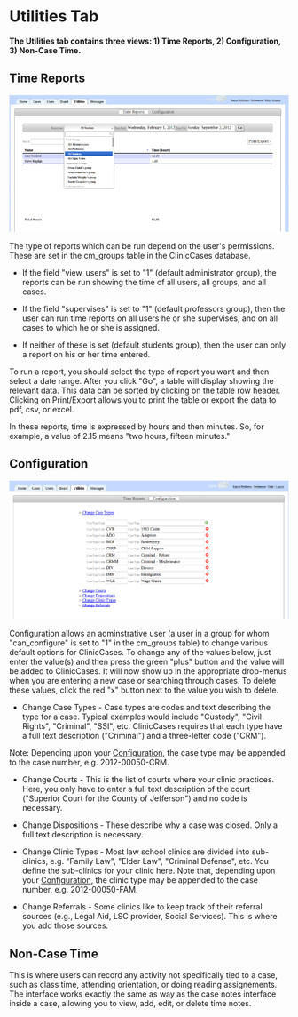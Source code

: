 # Utilities Tab

**The Utilities tab contains three views: 1) Time Reports, 2) Configuration, 3) Non-Case Time.**

## Time Reports

![View of Time Reports](img/time_reports.png)

The type of reports which can be run depend on the user's permissions.  These are set in the cm_groups table in the ClinicCases database.

* If the field "view_users" is set to "1" (default administrator group), the reports can be run showing the time of all users, all groups, and all cases.

* If the field "supervises" is set to "1" (default professors group), then the user can run time reports on all users he or she supervises, and on all cases to which he or she is assigned.

* If neither of these is set (default students group), then the user can only a report on his or her time entered.

To run a report, you should select the type of report you want and then select a date range.  After you click "Go", a table will display showing the relevant data.  This data can be sorted by clicking on the table row header.  Clicking on Print/Export allows you to print the table or export the data to pdf, csv, or excel.

In these reports, time is expressed by hours and then minutes.  So, for example, a value of 2.15 means "two hours, fifteen minutes."

## Configuration

![View of Utilities Configuration](img/utilities_configuration.png)

Configuration allows an adminstrative user (a user in a group for whom "can_configure" is set to "1" in the cm_groups table) to change various default options for ClinicCases.  To change any of the values below, just enter the value(s) and then press the green "plus" button and the value will be added to ClinicCases.  It will now show up in the appropriate drop-menus when you are entering a new case or searching through cases.  To delete these values, click the red "x" button next to the value you wish to delete.

* Change Case Types - Case types are codes and text describing the type for a case.  Typical examples would include "Custody", "Civil Rights", "Criminal", "SSI", etc.  ClinicCases requires that each type have a full text description ("Criminal") and a three-letter code ("CRM"). 

Note: Depending upon your [Configuration](customization.md#Customizing_Case_Numbers), the case type may be appended to the case number, e.g. 2012-00050-CRM.

* Change Courts - This is the list of courts where your clinic practices.  Here, you only have to enter a full text description of the court ("Superior Court for the County of Jefferson") and no code is necessary.

* Change Dispositions - These describe why a case was closed.  Only a full text description is necessary.

* Change Clinic Types - Most law school clinics are divided into sub-clinics, e.g. "Family Law", "Elder Law", "Criminal Defense", etc.  You define the sub-clinics for your clinic here. Note that, depending upon your [Configuration](customization.md#Customizing_Case_Numbers), the clinic type may be appended to the case number, e.g. 2012-00050-FAM.

* Change Referrals - Some clinics like to keep track of their referral sources (e.g., Legal Aid, LSC provider, Social Services).  This is where you add those sources.

## Non-Case Time

This is where users can record any activity not specifically tied to a case, such as class time, attending orientation, or doing reading assignements.  The interface works exactly the same as way as the case notes interface inside a case, allowing you to view, add, edit, or delete time notes.


